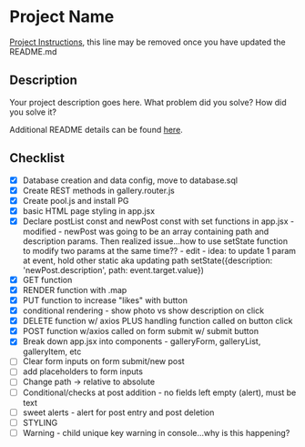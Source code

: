 # Project Name

[Project Instructions](./INSTRUCTIONS.md), this line may be removed once you have updated the README.md

## Description

Your project description goes here. What problem did you solve? How did you solve it?

Additional README details can be found [here](https://github.com/PrimeAcademy/readme-template/blob/master/README.md).

## Checklist
- [x] Database creation and data config, move to database.sql
- [x] Create REST methods in gallery.router.js
- [x] Create pool.js and install PG
- [x] basic HTML page styling in app.jsx
- [x] Declare postList const and newPost const with set functions in app.jsx -      modified - newPost was going to be an array containing path and description params. Then realized issue...how to use setState function to modify two params at the same time?? - edit - idea: to update 1 param at event, hold other static aka updating path setState({description: 'newPost.description', path: event.target.value})
- [x] GET function
- [x] RENDER function with .map
- [x] PUT function to increase "likes" with button
- [x] conditional rendering - show photo vs show description on click
- [x] DELETE function w/ axios PLUS handling function called on button click
- [x] POST function w/axios called on form submit w/ submit button
- [x] Break down app.jsx into components - galleryForm, galleryList, galleryItem, etc
- [ ] Clear form inputs on form submit/new post
- [ ] add placeholders to form inputs
- [ ] Change path -> relative to absolute
- [ ] Conditional/checks at post addition - no fields left empty (alert), must be text
- [ ] sweet alerts - alert for post entry and post deletion
- [ ] STYLING
- [ ] Warning - child unique key warning in console...why is this happening?